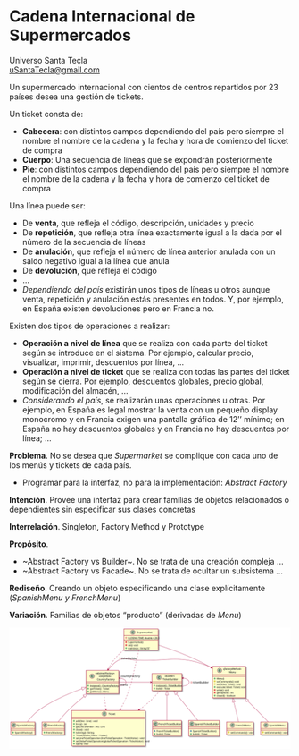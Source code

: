 # Cadena Internacional de Supermercados
Universo Santa Tecla  
[uSantaTecla@gmail.com](mailto:uSantaTecla@gmail.com)  

Un supermercado internacional con cientos de centros repartidos por 23 países desea una gestión de tickets. 

Un ticket consta de:

* **Cabecera**: con distintos campos dependiendo del país pero siempre el nombre el nombre de la cadena y la fecha y hora 
de comienzo del ticket de compra
* **Cuerpo**:  Una secuencia de líneas que se expondrán posteriormente
* **Pie**: con distintos campos dependiendo del país pero siempre el nombre el nombre de la cadena y la fecha y hora de 
comienzo del ticket de compra

Una línea puede ser:

* De **venta**, que refleja el código, descripción, unidades y 
precio
* De **repetición**, que refleja otra línea exactamente igual a la 
dada por el número de la secuencia de líneas
* De **anulación**, que refleja el número de línea anterior 
anulada con un saldo negativo igual a la línea que anula
* De **devolución**, que refleja el código
* …
* *Dependiendo del país* existirán unos tipos de líneas u otros 
aunque venta, repetición y anulación estás presentes en 
todos. Y, por ejemplo, en España existen devoluciones pero 
en Francia no.

Existen dos tipos de operaciones a realizar:

* **Operación a nivel de línea** que se realiza con cada parte del 
ticket según se introduce en el sistema. Por ejemplo, calcular 
precio, visualizar, imprimir, descuentos por línea, …
* **Operación a nivel de ticket** que se realiza con todas las 
partes del ticket según se cierra. Por ejemplo, descuentos 
globales, precio global, modificación del almacén, …
* *Considerando el país*, se realizarán unas operaciones u otras. 
Por ejemplo, en España es legal mostrar la venta con un 
pequeño display monocromo y en Francia exigen una 
pantalla gráfica de 12’’ mínimo; en España no hay 
descuentos globales y en Francia no hay descuentos por 
línea; …

**Problema**. No se desea que *Supermarket* se complique con 
cada uno de los menús y tickets de cada país. 
* Programar para la interfaz, no para la implementación: 
*Abstract Factory*

**Intención**. Provee una interfaz para crear familias de objetos 
relacionados o dependientes sin especificar sus clases 
concretas

**Interrelación**. Singleton, Factory Method y Prototype

**Propósito**. 

* ~Abstract Factory vs Builder~. No se trata de una creación compleja
 …
* ~Abstract Factory vs Facade~. No se trata de ocultar un subsistema 
 …

**Rediseño**. Creando un objeto especificando una clase 
explícitamente (*SpanishMenu y FrenchMenu*)

**Variación**. Familias de objetos “producto” (derivadas de 
*Menu*)

![abstractFactory](./docs/diagrams/out/abstractFactory.svg)
